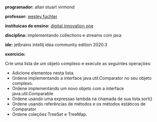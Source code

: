**programador:** allan stuart virmond

**professor:** [wesley fuchter](https://github.com/wesleyfuchter)

**instituicao de ensino:** [digital innovation one](https://digitalinnovation.one/)

**disciplina:** implementando collections e streams com java

**ide:** jetbrains intellij idea community edition 2020.3

**exercicio:**

Crie uma lista de um objeto complexo e execute as seguintes operações:

- Adicione elementos nesta lista.
- Ordene implementando a interface java.util.Comparator no seu objeto complexo.
- Ordene implementando um novo objeto com a interface java.util.Comparable
- Ordene usando uma expressao lambda na chamada de sua lista.sort()
- Ordene usando referências de métodos e os métodos estáticos de Comparator
- Ordene coleções TreeSet e TreeMap.